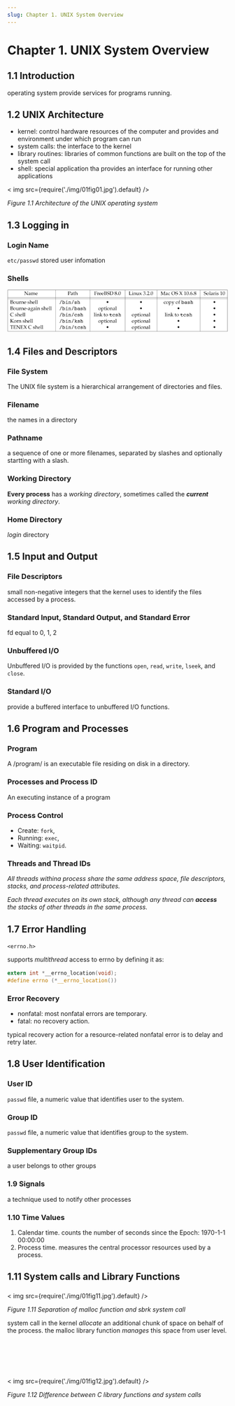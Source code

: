 ```yaml
---
slug: Chapter 1. UNIX System Overview 
---
```


# Chapter 1. UNIX System Overview #

## 1.1 Introduction ##

operating system provide services for programs running.


## 1.2 UNIX Architecture ##

- kernel: control hardware resources of the computer and provides and environment under which program can run
- system calls: the interface to the kernel
- library routines: libraries of common functions are built on the top of the system call
- shell: special application tha provides an interface for running other applications

<div style={{textAlign:'center'}}>
< img src={require('./img/01fig01.jpg').default} />

_Figure 1.1  Architecture of the UNIX operating system_
</div>

## 1.3 Logging in ##

### Login Name ###

`etc/passwd` stored user infomation

### Shells ###

![01fig02](img/01fig02.jpg)

## 1.4 Files and Descriptors ##

### File System ###

The UNIX file system is a hierarchical arrangement of directories and files.
    
### Filename ###

the names in a directory
    
### Pathname ###

a sequence of one or more filenames, separated by slashes and optionally startting with a slash.

### Working Directory ###

__Every process__ has a _working directory_, sometimes called the ___current__ working directory_.


### Home Directory ###

_login_ directory

## 1.5 Input and Output ##

### File Descriptors ###

small non-negative integers that the kernel uses to identify the files accessed by a process.

### Standard Input, Standard Output, and Standard Error ###

fd equal to 0, 1, 2

### Unbuffered I/O ###

Unbuffered I/O is provided by the functions `open`, `read`, `write`, `lseek`, and `close`.

### Standard I/O ###

provide a buffered interface to unbuffered I/O functions.

## 1.6 Program and Processes ##

### Program ###

A /program/ is an executable file residing on disk in a directory.

### Processes and Process ID ###

An executing instance of a program 

### Process Control ###

- Create: `fork`,
- Running: `exec`,
- Waiting: `waitpid`.

### Threads and Thread IDs ###

_All threads withina process share the same address space, file descriptors, stacks, and process-related attributes._

_Each thread executes on its own stack, although any thread can __access__ the stacks of other threads in the same process._

## 1.7 Error Handling ##

`<errno.h>`

supports _multithread_ access to errno by defining it as:
```c
extern int *__errno_location(void);
#define errno (*__errno_location())
```

### Error Recovery ###

- nonfatal: most nonfatal errors are temporary.
- fatal: no recovery action.

typical recovery action for a resource-related nonfatal error is to delay and retry later.

## 1.8 User Identification ##

### User ID ###

`passwd` file, a numeric value that identifies user to the system.

### Group ID ###

`passwd` file, a numeric value that identifies group to the system.

### Supplementary Group IDs ###

a user belongs to other groups

### 1.9 Signals ###

a technique used to notify other processes 

### 1.10 Time Values ###

1. Calendar time. counts the number of seconds since the Epoch: 1970-1-1 00:00:00
2. Process time. measures the central processor resources used by a process.

## 1.11 System calls and Library Functions ##

### ###


<div style={{textAlign:'center'}}>
< img src={require('./img/01fig11.jpg').default} />

_Figure 1.11 Separation of malloc function and sbrk system call_
</div>

  system call in the kernel _allocate_ an additional chunk of space on behalf of the process.
the malloc library function _manages_ this space from user level.

<br/>
<br/>
<br/>
<br/>
<br/>

<div style={{textAlign:'center'}}>
< img src={require('./img/01fig12.jpg').default} />

_Figure 1.12 Difference between C library functions and system calls_
</div>
